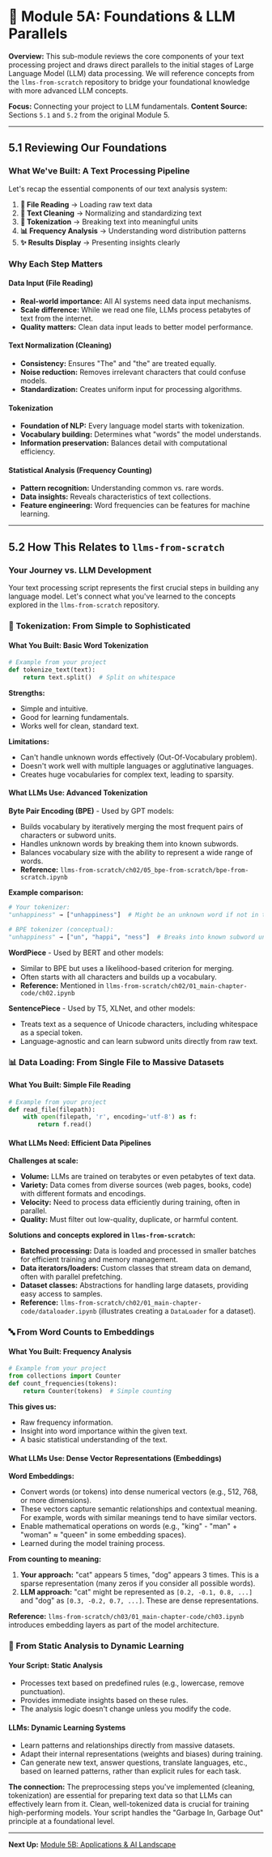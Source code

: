 # 🌌 Module 5A: Foundations & LLM Parallels

**Overview:** This sub-module reviews the core components of your text processing project and draws direct parallels to the initial stages of Large Language Model (LLM) data processing. We will reference concepts from the `llms-from-scratch` repository to bridge your foundational knowledge with more advanced LLM concepts.

**Focus:** Connecting your project to LLM fundamentals.
**Content Source:** Sections `5.1` and `5.2` from the original Module 5.

---

## 5.1 Reviewing Our Foundations

### What We've Built: A Text Processing Pipeline

Let's recap the essential components of our text analysis system:

1.  **📁 File Reading** → Loading raw text data
2.  **🧹 Text Cleaning** → Normalizing and standardizing text
3.  **🧩 Tokenization** → Breaking text into meaningful units
4.  **📊 Frequency Analysis** → Understanding word distribution patterns
5.  **✨ Results Display** → Presenting insights clearly

### Why Each Step Matters

#### Data Input (File Reading)
-   **Real-world importance:** All AI systems need data input mechanisms.
-   **Scale difference:** While we read one file, LLMs process petabytes of text from the internet.
-   **Quality matters:** Clean data input leads to better model performance.

#### Text Normalization (Cleaning)
-   **Consistency:** Ensures "The" and "the" are treated equally.
-   **Noise reduction:** Removes irrelevant characters that could confuse models.
-   **Standardization:** Creates uniform input for processing algorithms.

#### Tokenization
-   **Foundation of NLP:** Every language model starts with tokenization.
-   **Vocabulary building:** Determines what "words" the model understands.
-   **Information preservation:** Balances detail with computational efficiency.

#### Statistical Analysis (Frequency Counting)
-   **Pattern recognition:** Understanding common vs. rare words.
-   **Data insights:** Reveals characteristics of text collections.
-   **Feature engineering:** Word frequencies can be features for machine learning.

---

## 5.2 How This Relates to `llms-from-scratch`

### Your Journey vs. LLM Development

Your text processing script represents the first crucial steps in building any language model. Let's connect what you've learned to the concepts explored in the `llms-from-scratch` repository.

### 🔗 Tokenization: From Simple to Sophisticated

#### What You Built: Basic Word Tokenization
```python
# Example from your project
def tokenize_text(text):
    return text.split()  # Split on whitespace
```

**Strengths:**
-   Simple and intuitive.
-   Good for learning fundamentals.
-   Works well for clean, standard text.

**Limitations:**
-   Can't handle unknown words effectively (Out-Of-Vocabulary problem).
-   Doesn't work well with multiple languages or agglutinative languages.
-   Creates huge vocabularies for complex text, leading to sparsity.

#### What LLMs Use: Advanced Tokenization

**Byte Pair Encoding (BPE)** - Used by GPT models:
-   Builds vocabulary by iteratively merging the most frequent pairs of characters or subword units.
-   Handles unknown words by breaking them into known subwords.
-   Balances vocabulary size with the ability to represent a wide range of words.
-   **Reference:** `llms-from-scratch/ch02/05_bpe-from-scratch/bpe-from-scratch.ipynb`

**Example comparison:**
```python
# Your tokenizer:
"unhappiness" → ["unhappiness"]  # Might be an unknown word if not in training data

# BPE tokenizer (conceptual):
"unhappiness" → ["un", "happi", "ness"]  # Breaks into known subword units
```

**WordPiece** - Used by BERT and other models:
-   Similar to BPE but uses a likelihood-based criterion for merging.
-   Often starts with all characters and builds up a vocabulary.
-   **Reference:** Mentioned in `llms-from-scratch/ch02/01_main-chapter-code/ch02.ipynb`

**SentencePiece** - Used by T5, XLNet, and other models:
-   Treats text as a sequence of Unicode characters, including whitespace as a special token.
-   Language-agnostic and can learn subword units directly from raw text.

### 📊 Data Loading: From Single File to Massive Datasets

#### What You Built: Simple File Reading
```python
# Example from your project
def read_file(filepath):
    with open(filepath, 'r', encoding='utf-8') as f:
        return f.read()
```

#### What LLMs Need: Efficient Data Pipelines

**Challenges at scale:**
-   **Volume:** LLMs are trained on terabytes or even petabytes of text data.
-   **Variety:** Data comes from diverse sources (web pages, books, code) with different formats and encodings.
-   **Velocity:** Need to process data efficiently during training, often in parallel.
-   **Quality:** Must filter out low-quality, duplicate, or harmful content.

**Solutions and concepts explored in `llms-from-scratch`:**
-   **Batched processing:** Data is loaded and processed in smaller batches for efficient training and memory management.
-   **Data iterators/loaders:** Custom classes that stream data on demand, often with parallel prefetching.
-   **Dataset classes:** Abstractions for handling large datasets, providing easy access to samples.
-   **Reference:** `llms-from-scratch/ch02/01_main-chapter-code/dataloader.ipynb` (illustrates creating a `DataLoader` for a dataset).

### 🔤 From Word Counts to Embeddings

#### What You Built: Frequency Analysis
```python
# Example from your project
from collections import Counter
def count_frequencies(tokens):
    return Counter(tokens)  # Simple counting
```

**This gives us:**
-   Raw frequency information.
-   Insight into word importance within the given text.
-   A basic statistical understanding of the text.

#### What LLMs Use: Dense Vector Representations (Embeddings)

**Word Embeddings:**
-   Convert words (or tokens) into dense numerical vectors (e.g., 512, 768, or more dimensions).
-   These vectors capture semantic relationships and contextual meaning. For example, words with similar meanings tend to have similar vectors.
-   Enable mathematical operations on words (e.g., "king" - "man" + "woman" ≈ "queen" in some embedding spaces).
-   Learned during the model training process.

**From counting to meaning:**
1.  **Your approach:** "cat" appears 5 times, "dog" appears 3 times. This is a sparse representation (many zeros if you consider all possible words).
2.  **LLM approach:** "cat" might be represented as `[0.2, -0.1, 0.8, ...]` and "dog" as `[0.3, -0.2, 0.7, ...]`. These are dense representations.

**Reference:** `llms-from-scratch/ch03/01_main-chapter-code/ch03.ipynb` introduces embedding layers as part of the model architecture.

### 🧠 From Static Analysis to Dynamic Learning

#### Your Script: Static Analysis
-   Processes text based on predefined rules (e.g., lowercase, remove punctuation).
-   Provides immediate insights based on these rules.
-   The analysis logic doesn't change unless you modify the code.

#### LLMs: Dynamic Learning Systems
-   Learn patterns and relationships directly from massive datasets.
-   Adapt their internal representations (weights and biases) during training.
-   Can generate new text, answer questions, translate languages, etc., based on learned patterns, rather than explicit rules for each task.

**The connection:**
The preprocessing steps you've implemented (cleaning, tokenization) are essential for preparing text data so that LLMs can effectively learn from it. Clean, well-tokenized data is crucial for training high-performing models. Your script handles the "Garbage In, Garbage Out" principle at a foundational level.

---

**Next Up:** [Module 5B: Applications & AI Landscape](module5B-applications-ai-landscape.md)
